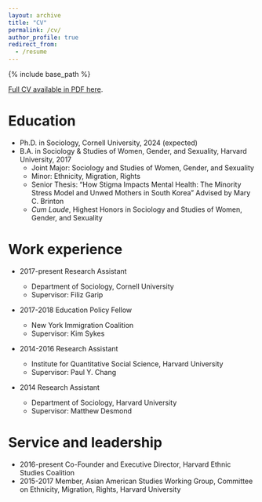 ```yaml
---
layout: archive
title: "CV"
permalink: /cv/
author_profile: true
redirect_from:
  - /resume
---
```


{% include base_path %}

[Full CV available in PDF here](juhwan-seo-cv).

Education
======
* Ph.D. in Sociology, Cornell University, 2024 (expected)
* B.A. in Sociology & Studies of Women, Gender, and Sexuality, Harvard University, 2017
  * Joint Major: Sociology and Studies of Women, Gender, and Sexuality
  * Minor: Ethnicity, Migration, Rights
  * Senior Thesis: “How Stigma Impacts Mental Health: The Minority Stress Model and	Unwed Mothers in South Korea” Advised by Mary C. Brinton
  * _Cum Laude_, Highest Honors in Sociology and Studies of Women, Gender, and Sexuality

Work experience
======
* 2017-present Research Assistant
  * Department of Sociology, Cornell University
  * Supervisor: Filiz Garip

* 2017-2018	Education Policy Fellow
  * New York Immigration Coalition
  * Supervisor: Kim Sykes

* 2014-2016 Research Assistant
  * Institute for Quantitative Social Science, Harvard University
  * Supervisor: Paul Y. Chang

* 2014 Research Assistant
  * Department of Sociology, Harvard University
  * Supervisor: Matthew Desmond
  
Service and leadership
======
* 2016-present Co-Founder and Executive Director, Harvard Ethnic Studies Coalition
* 2015-2017	Member, Asian American Studies Working Group, Committee on Ethnicity, Migration, Rights, Harvard University
